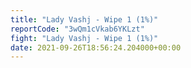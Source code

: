 ```yaml
---
title: "Lady Vashj - Wipe 1 (1%)"
reportCode: "3wQm1cVkab6YKLzt"
fight: "Lady Vashj - Wipe 1 (1%)"
date: 2021-09-26T18:56:24.204000+00:00
---
```

